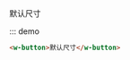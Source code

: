 <div class="demo-block">
  <w-button>默认尺寸</w-button>
</div>

::: demo

```html
<w-button>默认尺寸</w-button>
```